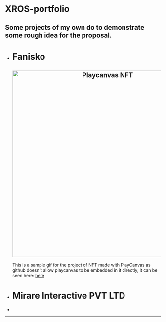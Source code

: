 # XROS-portfolio
<h2>Some projects of my own do to demonstrate some rough idea for the proposal.</h2>
<ul>
  <li><h1>Fanisko</h1>
    <h2 align="center">
  <img src="https://github.com/shreykul/XROS-portfolio/blob/main/Sample/download.gif" alt="Playcanvas NFT" width="600px" />
  <br>
</h2>
<p>This is a sample gif for the project of NFT made with PlayCanvas as github doesn't allow playcanvas to be embedded in it directly, it can be seen here:
  <a href="https://playcanv.as/p/11e13c15/">here</a></p>
  </li>
  <li><h1>Mirare Interactive PVT LTD</h1></li>
  <li></li>
</ul>  




---
